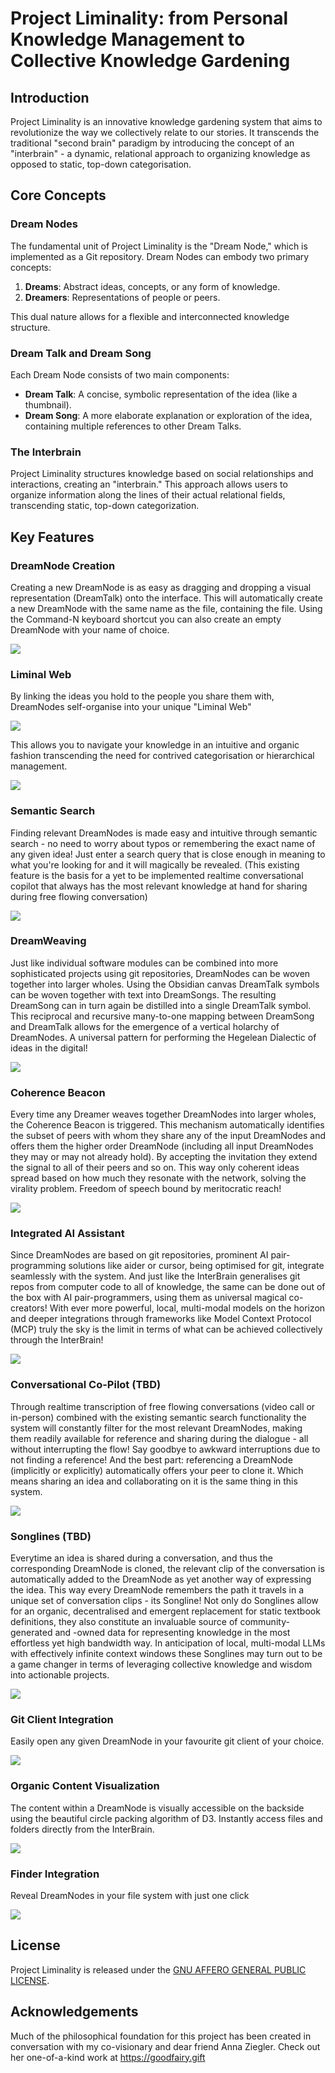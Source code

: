 # Project Liminality: from Personal Knowledge Management to Collective Knowledge Gardening

## Introduction

Project Liminality is an innovative knowledge gardening system that aims to revolutionize the way we collectively relate to our stories. It transcends the traditional "second brain" paradigm by introducing the concept of an "interbrain" - a dynamic, relational approach to organizing knowledge as opposed to static, top-down categorisation.

## Core Concepts

### Dream Nodes

The fundamental unit of Project Liminality is the "Dream Node," which is implemented as a Git repository. Dream Nodes can embody two primary concepts:

1. **Dreams**: Abstract ideas, concepts, or any form of knowledge.
2. **Dreamers**: Representations of people or peers.

This dual nature allows for a flexible and interconnected knowledge structure.

### Dream Talk and Dream Song

Each Dream Node consists of two main components:

- **Dream Talk**: A concise, symbolic representation of the idea (like a thumbnail).
- **Dream Song**: A more elaborate explanation or exploration of the idea, containing multiple references to other Dream Talks.


### The Interbrain

Project Liminality structures knowledge based on social relationships and interactions, creating an "interbrain." This approach allows users to organize information along the lines of their actual relational fields, transcending static, top-down categorization.

## Key Features

### DreamNode Creation

Creating a new DreamNode is as easy as dragging and dropping a visual representation (DreamTalk) onto the interface. This will automatically create a new DreamNode with the same name as the file, containing the file.
Using the Command-N keyboard shortcut you can also create an empty DreamNode with your name of choice.

![](media/DragAndDrop.gif)

### Liminal Web

By linking the ideas you hold to the people you share them with, DreamNodes self-organise into your unique "Liminal Web"

![](media/LinkIdeasToPeople.gif)

This allows you to navigate your knowledge in an intuitive and organic fashion transcending the need for contrived categorisation or hierarchical management.

![](media/LiminalWeb.gif)

### Semantic Search

Finding relevant DreamNodes is made easy and intuitive through semantic search - no need to worry about typos or remembering the exact name of any given idea!
Just enter a search query that is close enough in meaning to what you're looking for and it will magically be revealed.
(This existing feature is the basis for a yet to be implemented realtime conversational copilot that always has the most relevant knowledge at hand for sharing during free flowing conversation)

![](media/SemanticSearch.gif)

### DreamWeaving

Just like individual software modules can be combined into more sophisticated projects using git repositories, DreamNodes can be woven together into larger wholes. Using the Obsidian canvas DreamTalk symbols can be woven together with text into DreamSongs. The resulting DreamSong can in turn again be distilled into a single DreamTalk symbol. This reciprocal and recursive many-to-one mapping between DreamSong and DreamTalk allows for the emergence of a vertical holarchy of DreamNodes. A universal pattern for performing the Hegelean Dialectic of ideas in the digital!

![](media/DreamWeaving.gif)

### Coherence Beacon

Every time any Dreamer weaves together DreamNodes into larger wholes, the Coherence Beacon is triggered. This mechanism automatically identifies the subset of peers with whom they share any of the input DreamNodes and offers them the higher order DreamNode (including all input DreamNodes they may or may not already hold). By accepting the invitation they extend the signal to all of their peers and so on. This way only coherent ideas spread based on how much they resonate with the network, solving the virality problem. 
Freedom of speech bound by meritocratic reach!

![](media/CoherenceBeacon.gif)

### Integrated AI Assistant

Since DreamNodes are based on git repositories, prominent AI pair-programming solutions like aider or cursor, being optimised for git, integrate seamlessly with the system. And just like the InterBrain generalises git repos from computer code to all of knowledge, the same can be done out of the box with AI pair-programmers, using them as universal magical co-creators!
With ever more powerful, local, multi-modal models on the horizon and deeper integrations through frameworks like Model Context Protocol (MCP) truly the sky is the limit in terms of what can be achieved collectively through the InterBrain!

![](media/AiderIntegration.gif)

### Conversational Co-Pilot (TBD)

Through realtime transcription of free flowing conversations (video call or in-person) combined with the existing semantic search functionality the system will constantly filter for the most relevant DreamNodes, making them readily available for reference and sharing during the dialogue - all without interrupting the flow! Say goodbye to awkward interruptions due to not finding a reference!
And the best part: referencing a DreamNode (implicitly or explicitly) automatically offers your peer to clone it. Which means sharing an idea and collaborating on it is the same thing in this system.

![](media/ConversationalCopilot)

### Songlines (TBD)

Everytime an idea is shared during a conversation, and thus the corresponding DreamNode is cloned, the relevant clip of the conversation is automatically added to the DreamNode as yet another way of expressing the idea. This way every DreamNode remembers the path it travels in a unique set of conversation clips - its Songline!
Not only do Songlines allow for an organic, decentralised and emergent replacement for static textbook definitions, they also constitute an invaluable source of community-generated and -owned data for representing knowledge in the most effortless yet high bandwidth way. In anticipation of local, multi-modal LLMs with effectively infinite context windows these Songlines may turn out to be a game changer in terms of leveraging collective knowledge and wisdom into actionable projects.

![](media/SongLines.gif)

### Git Client Integration

Easily open any given DreamNode in your favourite git client of your choice.

![](media/GitClientIntegration.gif)

### Organic Content Visualization

The content within a DreamNode is visually accessible on the backside using the beautiful circle packing algorithm of D3. Instantly access files and folders directly from the InterBrain.

![](media/FileAccess.gif)

### Finder Integration

Reveal DreamNodes in your file system with just one click

![](media/FinderIntegration)

## License

Project Liminality is released under the [GNU AFFERO GENERAL PUBLIC LICENSE](LICENSE).

## Acknowledgements

Much of the philosophical foundation for this project has been created in conversation with my co-visionary and dear friend Anna Ziegler. Check out her one-of-a-kind work at https://goodfairy.gift
